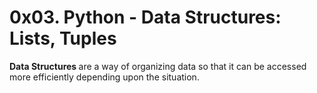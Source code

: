 # 0x03. Python - Data Structures: Lists, Tuples

<b> Data Structures </b> are a way of organizing data so that it can be accessed
more efficiently depending upon the situation.